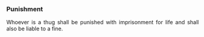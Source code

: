 ### Punishment
<div style="text-align: justify">

Whoever is a thug shall be punished with imprisonment for life and shall also be liable to a fine.

</div>
